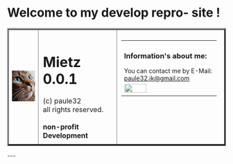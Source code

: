 # Welcome to my develop repro- site !
<table border="3">
<tr>
  <td>
    <img width="84" src="img/mietz.png"></img>
  </td>
  <td style="padding:10px; font-size:12pt" valign="top">
    <h1>Mietz 0.0.1</h1>
    (c) paule32<br>
    all rights reserved.<br><br>
    <b>non-profit Development</b>
  </td>
  <td width="50%" valign="top" rowspan="4" style="padding:10px;">
    <table border="0">
    <tr>
      <td style="padding-right:10px;" valign="top">
        <h3>Information's about me:</h3>
        You can contact me by E-Mail:<br>
        <a href="mailto:paule32.jk@gmail.com">paule32.jk@gmail.com</a>
      </td>
    </tr>
    <tr>
      <td>
        <img width="50%" height="50%" src="https://github.com/paule32/HelpNDocTools/blob/main/src/img/SPD.png"></img>
      </td>
    </tr>
    </table>
  </td>
</tr>
</table>
---
